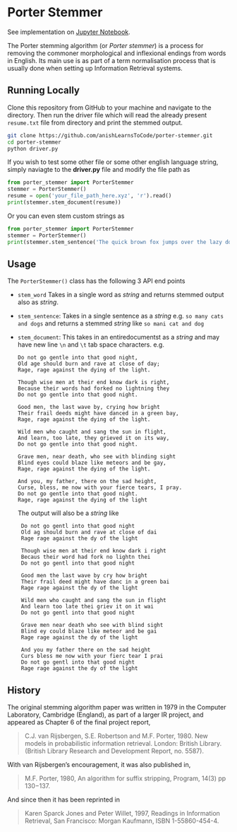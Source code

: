 # Porter Stemmer

See implementation on 
[Jupyter Notebook](porter-stemmer-algorithm.ipynb).

The Porter stemming algorithm (or _Porter stemmer_) is a process for removing the 
commoner morphological and inflexional endings from words in English. Its main use is 
as part of a term normalisation process that is usually done when setting up 
Information Retrieval systems.

## Running Locally
Clone this repository from GitHub to your machine and navigate to the directory. Then run the 
driver file which will read the already present `resume.txt` file from directory and print the 
stemmed output. 
```bash
git clone https://github.com/anishLearnsToCode/porter-stemmer.git
cd porter-stemmer
python driver.py
```

If you wish to test some other file or some other english language string, simply naviagte to
the __driver.py__ file and modify the file path as
```python
from porter_stemmer import PorterStemmer
stemmer = PorterStemmer()
resume = open('your_file_path_here.xyz', 'r').read()
print(stemmer.stem_document(resume))
```

Or you can even stem custom strings as
```python
from porter_stemmer import PorterStemmer
stemmer = PorterStemmer()
print(stemmer.stem_sentence('The quick brown fox jumps over the lazy dog'))
``` 

## Usage
The `PorterStemmer()` class has the following 3 API end points
- `stem_word` Takes in a single word as _string_ and returns stemmed output also as _string_.
- `stem_sentence`: Takes in a single sentence as a _string_ e.g. `so many cats and dogs` and returns a
    stemmed _string_ like `so mani cat and dog`
- `stem_document`: This takes in an entiredocumentst as a _string_ and may have new line `\n` and `\t`
    tab space characters. e.g.
    ```text
    Do not go gentle into that good night,
    Old age should burn and rave at close of day;
    Rage, rage against the dying of the light.
    
    Though wise men at their end know dark is right,
    Because their words had forked no lightning they
    Do not go gentle into that good night.
    
    Good men, the last wave by, crying how bright
    Their frail deeds might have danced in a green bay,
    Rage, rage against the dying of the light.
    
    Wild men who caught and sang the sun in flight,
    And learn, too late, they grieved it on its way,
    Do not go gentle into that good night.
    
    Grave men, near death, who see with blinding sight
    Blind eyes could blaze like meteors and be gay,
    Rage, rage against the dying of the light.
    
    And you, my father, there on the sad height,
    Curse, bless, me now with your fierce tears, I pray.
    Do not go gentle into that good night.
    Rage, rage against the dying of the light
    ```
  
  The output will also be a _string_ like 
  ```text
   Do not go gentl into that good night
   Old ag should burn and rave at close of dai
   Rage rage against the dy of the light

   Though wise men at their end know dark i right
   Becaus their word had fork no lightn thei
   Do not go gentl into that good night

   Good men the last wave by cry how bright
   Their frail deed might have danc in a green bai
   Rage rage against the dy of the light

   Wild men who caught and sang the sun in flight
   And learn too late thei griev it on it wai
   Do not go gentl into that good night

   Grave men near death who see with blind sight
   Blind ey could blaze like meteor and be gai
   Rage rage against the dy of the light

   And you my father there on the sad height
   Curs bless me now with your fierc tear I prai
   Do not go gentl into that good night
   Rage rage against the dy of the light
  ``` 


## History
The original stemming algorithm paper was written in 1979 in the Computer Laboratory, Cambridge (England), as part of 
a larger IR project, and appeared as Chapter 6 of the final project report,

> C.J. van Rijsbergen, S.E. Robertson and M.F. Porter, 1980. New models in probabilistic information retrieval. 
>London: British Library. (British Library Research and Development Report, no. 5587).

With van Rijsbergen’s encouragement, it was also published in,
> M.F. Porter, 1980, An algorithm for suffix stripping, Program, 14(3) pp 130−137.

And since then it has been reprinted in
> Karen Sparck Jones and Peter Willet, 1997, Readings in Information Retrieval, San Francisco: Morgan Kaufmann, 
>ISBN 1-55860-454-4.

